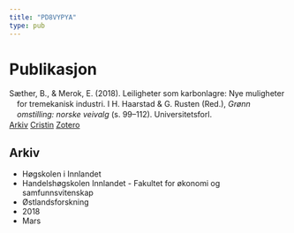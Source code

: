 ```yaml
---
title: "PD8VYPYA"
type: pub
---
```

<h1>Publikasjon</h1>
<article id="csl-bib-container-PD8VYPYA" class="csl-bib-container">
  <div class="csl-bib-body" style="line-height: 1.35; padding-left: 1em; text-indent:-1em;">
  <div class="csl-entry">S&#xE6;ther, B., &amp; Merok, E. (2018). Leiligheter som karbonlagre: Nye muligheter for tremekanisk industri. I H. Haarstad &amp; G. Rusten (Red.), <i>Gr&#xF8;nn omstilling: norske veivalg</i> (s. 99&#x2013;112). Universitetsforl.</div>
</div>
  <div class="csl-bib-buttons">
    <a href="#taxonomy-article-PD8VYPYA" class="csl-bib-button">Arkiv</a>
    <a href alt="Cristin URL" class="csl-bib-button">Cristin</a>
    <a href alt="Zotero URL" class="csl-bib-button">Zotero</a>
  </div>
  <div id="csl-bib-meta-container-PD8VYPYA"></div>
</article>
<div id="csl-bib-meta-PD8VYPYA" class="csl-bib-meta">
  <article id="taxonomy-article-PD8VYPYA" class="taxonomy-article">
    <h1>Arkiv</h1>
    <ul>
      <li>Høgskolen i Innlandet</li>
      <li>Handelshøgskolen Innlandet - Fakultet for økonomi og samfunnsvitenskap</li>
      <li>Østlandsforskning</li>
      <li>2018</li>
      <li>Mars</li>
    </ul>
  </article>
</div>
